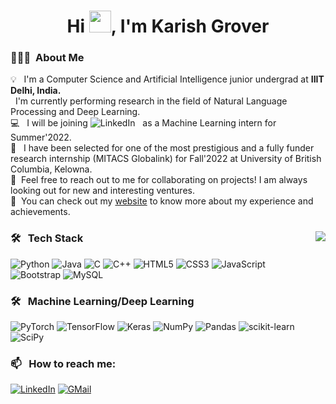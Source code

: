 <h1 align="center">Hi <img src="https://media.giphy.com/media/hvRJCLFzcasrR4ia7z/giphy.gif" width="35">, I'm Karish Grover </h1>
<p align="center">
 
### 👨🏻‍💻 &nbsp;About Me

💡 &nbsp; I'm a Computer Science and Artificial Intelligence junior undergrad at **IIIT Delhi, India.** \
 &nbsp; I'm currently performing research in the field of Natural Language Processing and Deep Learning.\
💻 &nbsp; I will be joining ![LinkedIn](https://img.shields.io/badge/LinkedIn%20-05122A.svg?&style=flat&logo=linkedin&logoColor=white) &nbsp; as a Machine Learning intern for Summer'2022.\
🏫 &nbsp; I have been selected for one of the most prestigious and a fully funder research internship (MITACS Globalink) for Fall'2022 at University of British Columbia, Kelowna.\
💬 &nbsp;Feel free to reach out to me for collaborating on projects! I am always looking out for new and interesting ventures.\
📄 &nbsp;You can check out my [website](https://karishgrover.onrender.com/) to know more about my experience and achievements.




<a href="https://github.com/karish-grover/github-readme-stats">
   <img align="right" src="https://github-readme-stats.vercel.app/api/top-langs/?username=karish-grover&layout=compact&langs_count=8&theme=radical" />
</a>


<a align="left">
 
 ### 🛠 &nbsp; Tech Stack
![Python](https://img.shields.io/badge/python-3670A0?style=for-the-badge&logo=python&logoColor=ffdd54)
![Java](https://img.shields.io/badge/java-%23ED8B00.svg?style=for-the-badge&logo=java&logoColor=white)
![C](https://img.shields.io/badge/c-%2300599C.svg?style=for-the-badge&logo=c&logoColor=white)
![C++](https://img.shields.io/badge/c++-%2300599C.svg?style=for-the-badge&logo=c%2B%2B&logoColor=white)
![HTML5](https://img.shields.io/badge/html5-%23E34F26.svg?style=for-the-badge&logo=html5&logoColor=white)
![CSS3](https://img.shields.io/badge/css3-%231572B6.svg?style=for-the-badge&logo=css3&logoColor=white)
![JavaScript](https://img.shields.io/badge/javascript-%23323330.svg?style=for-the-badge&logo=javascript&logoColor=%23F7DF1E)   
![Bootstrap](https://img.shields.io/badge/bootstrap-%23563D7C.svg?style=for-the-badge&logo=bootstrap&logoColor=white)
![MySQL](https://img.shields.io/badge/mysql-%2300f.svg?style=for-the-badge&logo=mysql&logoColor=white)
</a>



 

### 🛠 &nbsp; Machine Learning/Deep Learning
![PyTorch](https://img.shields.io/badge/PyTorch-%23EE4C2C.svg?style=for-the-badge&logo=PyTorch&logoColor=white)
![TensorFlow](https://img.shields.io/badge/TensorFlow-%23FF6F00.svg?style=for-the-badge&logo=TensorFlow&logoColor=white)
![Keras](https://img.shields.io/badge/Keras-%23D00000.svg?style=for-the-badge&logo=Keras&logoColor=white)
![NumPy](https://img.shields.io/badge/numpy-%23013243.svg?style=for-the-badge&logo=numpy&logoColor=white)
![Pandas](https://img.shields.io/badge/pandas-%23150458.svg?style=for-the-badge&logo=pandas&logoColor=white)
![scikit-learn](https://img.shields.io/badge/scikit--learn-%23F7931E.svg?style=for-the-badge&logo=scikit-learn&logoColor=white)
![SciPy](https://img.shields.io/badge/SciPy-%230C55A5.svg?style=for-the-badge&logo=scipy&logoColor=%white)


### 📫 &nbsp; How to reach me:


<a href="https://www.linkedin.com/in/karishgrover/"><img alt="LinkedIn" src="https://img.shields.io/badge/linkedin-%230077B5.svg?style=for-the-badge&logo=linkedin&logoColor=white"/></a>
<a href="mailto:karish19471@iiitd.ac.in"><img alt="GMail" src="https://img.shields.io/badge/Gmail-D14836?style=for-the-badge&logo=gmail&logoColor=white"/></a>

<!--
**AbhishekSinghDhadwal/AbhishekSinghDhadwal** is a ✨ _special_ ✨ repository because its `README.md` (this file) appears on your GitHub profile.

Here are some ideas to get you started:

- 🔭 I’m currently working on ...
- 🌱 I’m currently learning ...
- 👯 I’m looking to collaborate on ...
- 🤔 I’m looking for help with ...
- 💬 Ask me about ...
- 📫 How to reach me: ...
- 😄 Pronouns: ...
- ⚡ Fun fact: ...
-->








